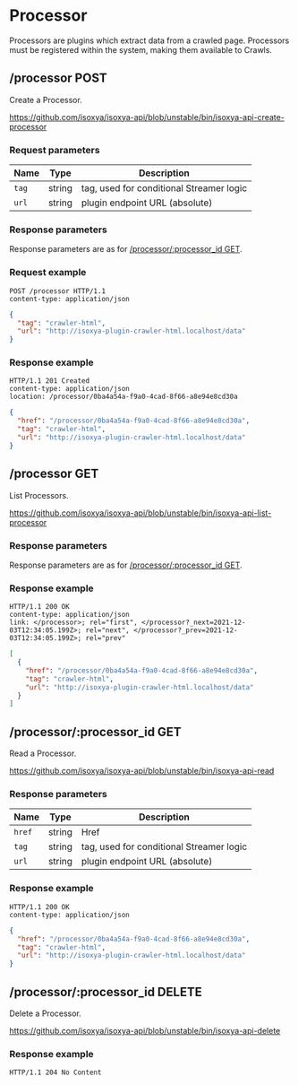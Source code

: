 # Processor

Processors are plugins which extract data from a crawled page. Processors must be registered within the system, making them available to Crawls.

## /processor POST

Create a Processor.

https://github.com/isoxya/isoxya-api/blob/unstable/bin/isoxya-api-create-processor  

### Request parameters

| Name   | Type   | Description                              |
|--------|--------|------------------------------------------|
| `tag`  | string | tag, used for conditional Streamer logic |
| `url`  | string | plugin endpoint URL (absolute)           |

### Response parameters

Response parameters are as for [/processor/:processor_id GET](#processorprocessor_id-get).

### Request example

```http
POST /processor HTTP/1.1
content-type: application/json
```

```json
{
  "tag": "crawler-html",
  "url": "http://isoxya-plugin-crawler-html.localhost/data"
}
```

### Response example

```http
HTTP/1.1 201 Created
content-type: application/json
location: /processor/0ba4a54a-f9a0-4cad-8f66-a8e94e8cd30a
```

```json
{
  "href": "/processor/0ba4a54a-f9a0-4cad-8f66-a8e94e8cd30a",
  "tag": "crawler-html",
  "url": "http://isoxya-plugin-crawler-html.localhost/data"
}
```

## /processor GET

List Processors.

https://github.com/isoxya/isoxya-api/blob/unstable/bin/isoxya-api-list-processor  

### Response parameters

Response parameters are as for [/processor/:processor_id GET](#processorprocessor_id-get).

### Response example

```http
HTTP/1.1 200 OK
content-type: application/json
link: </processor>; rel="first", </processor?_next=2021-12-03T12:34:05.199Z>; rel="next", </processor?_prev=2021-12-03T12:34:05.199Z>; rel="prev"

```

```json
[
  {
    "href": "/processor/0ba4a54a-f9a0-4cad-8f66-a8e94e8cd30a",
    "tag": "crawler-html",
    "url": "http://isoxya-plugin-crawler-html.localhost/data"
  }
]
```

## /processor/:processor_id GET

Read a Processor.

https://github.com/isoxya/isoxya-api/blob/unstable/bin/isoxya-api-read  

### Response parameters

| Name   | Type   | Description                              |
|--------|--------|------------------------------------------|
| `href` | string | Href                                     |
| `tag`  | string | tag, used for conditional Streamer logic |
| `url`  | string | plugin endpoint URL (absolute)           |

### Response example

```http
HTTP/1.1 200 OK
content-type: application/json
```

```json
{
  "href": "/processor/0ba4a54a-f9a0-4cad-8f66-a8e94e8cd30a",
  "tag": "crawler-html",
  "url": "http://isoxya-plugin-crawler-html.localhost/data"
}
```

## /processor/:processor_id DELETE

Delete a Processor.

https://github.com/isoxya/isoxya-api/blob/unstable/bin/isoxya-api-delete  

### Response example

```http
HTTP/1.1 204 No Content
```
